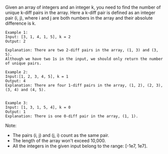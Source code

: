 Given an array of integers and an integer k, you need to find the number of unique k-diff pairs in the array. Here a k-diff pair is defined as an integer pair (i, j), where i and j are both numbers in the array and their absolute difference is k.

```
Example 1:
Input: [3, 1, 4, 1, 5], k = 2
Output: 2

Explanation: There are two 2-diff pairs in the array, (1, 3) and (3, 5).
Although we have two 1s in the input, we should only return the number of unique pairs.
```

```
Example 2:
Input:[1, 2, 3, 4, 5], k = 1
Output: 4
Explanation: There are four 1-diff pairs in the array, (1, 2), (2, 3), (3, 4) and (4, 5).

```

```

Example 3:
Input: [1, 3, 1, 5, 4], k = 0
Output: 1
Explanation: There is one 0-diff pair in the array, (1, 1).

```

Note:
- The pairs (i, j) and (j, i) count as the same pair.
- The length of the array won't exceed 10,000.
- All the integers in the given input belong to the range: [-1e7, 1e7].
